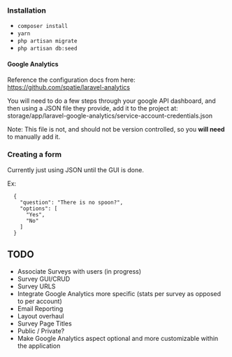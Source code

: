 
### Installation
- `composer install`
- `yarn`
- `php artisan migrate`
- `php artisan db:seed`

#### Google Analytics
Reference the configuration docs from here: https://github.com/spatie/laravel-analytics

You will need to do a few steps through your google API dashboard, and then using a JSON file they provide,
add it to the project at: storage/app/laravel-google-analytics/service-account-credentials.json

Note: This file is not, and should not be version controlled, so you **will need** to manually add it.

### Creating a form
Currently just using JSON until the GUI is done.

Ex:
```
  {
    "question": "There is no spoon?",
    "options": [
      "Yes",
      "No"
    ]
  }
```

## TODO
- Associate Surveys with users (in progress)
- Survey GUI/CRUD
- Survey URLS
- Integrate Google Analytics more specific (stats per survey as opposed to per account)
- Email Reporting
- Layout overhaul
- Survey Page Titles
- Public / Private?
- Make Google Analytics aspect optional and more customizable within the application